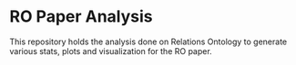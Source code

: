 # RO Paper Analysis

This repository holds the analysis done on Relations Ontology to generate various stats, plots and visualization for the RO paper.
